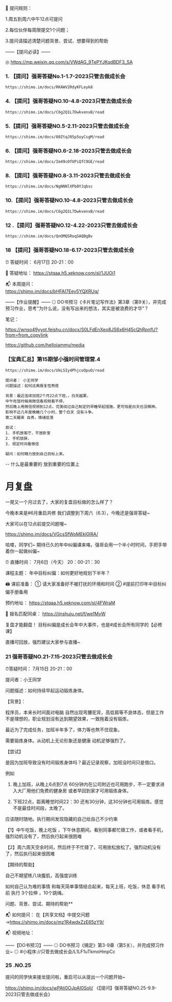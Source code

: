 

📝 提问规则：

1.周五到周六中午12点可提问

2.每位伙伴每周限提交1个问题；

3.提问请描述清楚问题背景、尝试、想要得到的帮助

——【提问必读】——

◎ https://mp.weixin.qq.com/s/VWdAG_9TePYJKqdBDF3_SA


### 1. 【提问】强哥答疑No.1-1.7-2023只管去做成长会
    https://shimo.im/docs/RKAWV2RdyKFLeyk8

### 4. 【提问】强哥答疑NO.10-4.8-2023只管去做成长会
    https://shimo.im/docs/C6g2Q1L7DwkvenxB/read

### 5.【提问】强哥答疑NO.5-2.11-2023只管去做成长会
    https://shimo.im/docs/80ZtqJ05p5oyCsgM/read

### 6. 【提问】强哥答疑NO.6-2.18-2023只管去做成长会
    https://shimo.im/docs/Im49cOfUPiQfC9GE/read


### 8. 【提问】强哥答疑NO.8-3.11-2023只管去做成长会
    https://shimo.im/docs/NgNNNlXPb0YJqbsc
### 10.【提问】强哥答疑NO.10-4.8-2023只管去做成长会
    https://shimo.im/docs/C6g2Q1L7DwkvenxB/read

### 12 .【提问】强哥答疑NO.12-4.22-2023只管去做成长会

    https://shimo.im/docs/QnOMQSRoqSAQBgBv


### 18 【提问】强哥答疑NO.18-6.17-2023只管去做成长会
⏰ 答疑时间：
6月17日  20-21：00

📍 答疑地址：
https://stqaa.h5.xeknow.com/sl/1JUOi1

📬 本周提问：  
https://shimo.im/docs/bHFAI7Eey5YQXRUq/





——【作业提醒】——
◎ DO书预习《卡片笔记写作法》第3章（第9关），并完成预习作业，思考“为什么说，没有写出来的想法，其实是被浪费的才华”？

笔记：

https://wnso49yyot.feishu.cn/docx/S0LFdEnXeo8JS6x6H45cQhRpnfU?from=from_copylink







https://github.com/hellojammy/media




### 【宝典汇总】第15期邹小强时间管理营.4
    https://shimo.im/docs/UkLSIy4PhjcoOpuO/read
    
    提问者： 小王同学
    问题描述：如何远离报复性熬夜
    
    背景：最近连续加班2个月22点下班，，白天越累， 
    中午吃饭时候用微信看视频看不停，
    然后晚上用微信视频到12点，完美绕过自己制定的早睡早起措施，更可怕是白天也没精神。
    影响不近几年是晚睡几个小时，整个白天 没有斗争。
    第二天醒来 自责，情绪低落
    
    尝试：
    1. 手机放客厅，不放卧室
    2. 手机锁屏，
    3. 规定时间看微信
    
    疑问：如何精力放到自己目标上来。

-- 什么是最重要的 放到重要的位置上




# 月复盘

一晃又一个月过去了，大家的复盘目标做的怎么样了？

今晚本来是#6月重启共修 我们调整到下周六（6.3），今晚还是强哥答疑~

大家可以在12点前提交问题喔~

https://shimo.im/docs/VGcsSfWoMEkI0lRA/





哈喽，同学们~
期待已久的年中纠偏课来咯，强哥会用一个半小时时间，手把手带着你一起做纠偏~

⏰ 直播时间：
7月6日（今天） 20：00-21：30

 课程主题：
年中目标纠偏：如何更好地规划下半年？

🖨️ 课前准备：
① 请大家准备好不被打扰的环境和时间
② #提前打印年中目标纠偏手册备用

 预约地址：
https://stqaa.h5.xeknow.com/sl/4FWraM

🤝 报名匹配同桌：
https://jinshuju.net/f/we1MyW

 复盘才能翻盘！
目标纠偏是成长会年中大事件，也是#成长会所有同学的【必修课】

直播可回放，强烈建议大家参与直播~





### 21 强哥答疑NO.21-7.15-2023只管去做成长会

⏰答疑时间：
7月15日 20-21：00



提问者：小王同学

问题描述：如何持续早起运动锻炼身体。

【背景】：

程序员，本来长时间面对电脑 自然出现弯腰驼背，高低肩等不良体态，但是工作不是理想的，职业规划没有达到期望效果，一致拖着没有锻炼，

最近为了完成任务，加班半年多了，体力等也熬不住现象。

需要锻炼身体。从动机上无论形象还是健康 动机足够强烈了。

【尝试】

 是因为加班导致没有时间锻炼身体吗？最近记录观察，加班没时间只是借口。

例如

1. 晚上加班，从晚上6点到7点 60分钟内在公司附近也可用跑步，不一定要求进入大厂用他们免费的健身房 或者早回到家才可用锻炼身体。

2. 下班22点，距离睡觉时间22：30 还有30分钟，这30分钟也可用锻炼。感觉不是最佳时间段，太晚了。

 应该随时随地。执行期间发现隐藏的自己给自己不少约束

【1】中午吃饭，晚上吃饭 ，下午休息期间。看别同事都忙碌工作，或者看手机，强烈动机没有了，然后执行起来很困难

【2】周六周天空余时间，然后终于不忙碌了，可用放松放松了。强烈动机没有了，然后执行起来很困难

【期待的帮助】

自己不期望练八块腹肌，高强度训练 

如何自己认为难的事情 和每天简单事情结合起来，每天上班，吃饭，休息 看手机前 执行 3个拉伸 ，10个跳绳。





问题、背景、尝试、期待的帮助**

📬 如何提问：
在【共享文档】中提交问题→https://shimo.im/docs/mz1R4wdxZzE65zY9/



📬 视频地址：



——【DO书预习】——
◎ DO书预习《搞定》第3-9章（第5关），并完成预习作业~
◎ #小程序://只管去做成长会/L1LF1uTkmoHmpCc



### 25 .NO.25

提问的同学快来接龙提问啦，重启可以从提出一个问题开始~

https://shimo.im/docs/wPAti0OJpAI0Solj/ 《【提问】强哥答疑NO.25-9.9-2023只管去做成长会》

